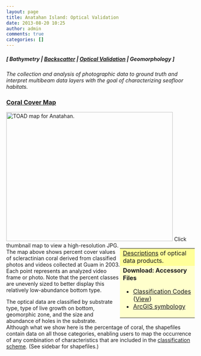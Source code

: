 ```yaml
---
layout: page
title: Anatahan Island: Optical Validation
date: 2013-08-20 10:25
author: admin
comments: true
categories: []
---
```

<h5 class="no_margin-top">[ Bathymetry | <a href="http://www.soest.hawaii.edu/pibhmc/cms/data-by-location/cnmi-guam/anatahan-island/anatahan-island-backscatter/">Backscatter</a> | <a href="http://www.soest.hawaii.edu/pibhmc/cms/data-by-location/cnmi-guam/anatahan-island/anatahan-island-optical-validation">Optical Validation</a></span> | Geomorphology ]</h5>
<em>The collection and analysis of photographic data to ground truth and interpret multibeam data layers with the goal of characterizing seafloor habitats.</em>
<h3><a href="ftp://ftp.soest.hawaii.edu/pibhmc/website/data/cnmi-guam/optical/anatahan/ana_toad.jpg" name="coral_cover">Coral Cover Map</a></h3>
<a href="ftp://ftp.soest.hawaii.edu/pibhmc/website/data/cnmi-guam/optical/anatahan/ana_toad.jpg"><img title="Anatahan: TOAD Tows and Multibeam Bathymetry" alt="TOAD map for Anatahan." src="http://www.soest.hawaii.edu/pibhmc/CNMI_images/ana_toad_445.jpg" width="445" height="344" border="0" hspace="0" /></a>
Click thumbnail map to view a high-resolution JPG.

<table style="width: 200px;" border="0" align="right" bgcolor="#ffffcc">
<tbody>
<tr>
<td bgcolor="#ffff99" height="40"><a href="http://www.soest.hawaii.edu/pibhmc/pibhmc_mapping.htm#optical_products">Descriptions</a> of optical data products.</td>
</tr>
<tr>
<td height="40"><strong>Download: Accessory Files</strong>
<ul>
	<li><a href="ftp://ftp.soest.hawaii.edu/pibhmc/website/webdocs/webtext&amp;figures/bh_class_codes.xls">Classification Codes</a> (<a href="ftp://ftp.soest.hawaii.edu/pibhmc/website/webdocs/webtext&amp;figures/bh_class_codes.htm">View</a>)</li>
	<li><a href="ftp://ftp.soest.hawaii.edu/pibhmc/website/webdocs/webtext&amp;figures/Layer_Files.zip">ArcGIS symbology</a></li>
</ul>
</td>
</tr>
</tbody>
</table>
The map above shows percent cover values of scleractinian coral derived from classified photos and videos collected at Guam in 2003. Each point represents an analyzed video frame or photo. Note that the percent classes are unevenly sized to better display this relatively low-abundance bottom type.

The optical data are classified by substrate type, type of live growth on bottom, geomorphic zone, and the size and abundance of holes in the substrate. Although what we show here is the percentage of coral, the shapefiles contain data on all those categories, enabling users to map the occurrence of any combination of characteristics that are included in the <a href="ftp://ftp.soest.hawaii.edu/pibhmc/website/webdocs/webtext&amp;figures/bh_class_codes.htm">classification scheme</a>. (See sidebar for shapefiles.)

&nbsp;

&nbsp;

&nbsp;
